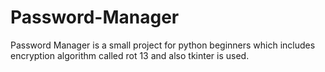 # Password-Manager
Password Manager is a small project for python beginners which includes encryption algorithm called rot 13 and also tkinter is used.
